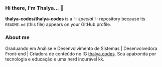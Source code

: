 ### Hi there, I'm Thalya... 👋
**thalya-codes/thalya-codes** is a ✨ _special_ ✨ repository because its `README.md` (this file) appears on your GitHub profile.

### About me

Graduando em Análise e Desenvolvimento de Sistemas | Desenvolvedora Front-end | Criadora de conteúdo no IG <a href="https://www.instagram.com/thalya.codes/" target="_blank">thalya.codes</a>. 
Sou apaixonda por tecnologia e educação e uma nerd incurável kk. 
<!--


Here are some ideas to get you started:

- 🔭 I’m currently working on 
- 🌱 I’m currently learning ...
- 👯 I’m looking to collaborate on ...
- 🤔 I’m looking for help with ...
- 💬 Ask me about ...
- 📫 How to reach me: ...
- 😄 Pronouns: ...
- ⚡ Fun fact: ...
-->
